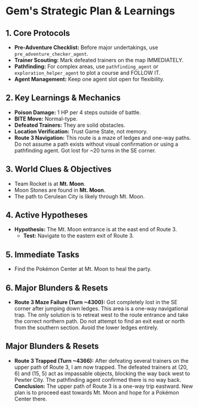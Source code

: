 # Gem's Strategic Plan & Learnings

## 1. Core Protocols
*   **Pre-Adventure Checklist:** Before major undertakings, use `pre_adventure_checker_agent`.
*   **Trainer Scouting:** Mark defeated trainers on the map IMMEDIATELY.
*   **Pathfinding:** For complex areas, use `pathfinding_agent` or `exploration_helper_agent` to plot a course and FOLLOW IT.
*   **Agent Management:** Keep one agent slot open for flexibility.

## 2. Key Learnings & Mechanics
*   **Poison Damage:** 1 HP per 4 steps outside of battle.
*   **BITE Move:** Normal-type.
*   **Defeated Trainers:** They are solid obstacles.
*   **Location Verification:** Trust Game State, not memory.
*   **Route 3 Navigation:** This route is a maze of ledges and one-way paths. Do not assume a path exists without visual confirmation or using a pathfinding agent. Got lost for ~20 turns in the SE corner.

## 3. World Clues & Objectives
*   Team Rocket is at **Mt. Moon**.
*   Moon Stones are found in **Mt. Moon**.
*   The path to Cerulean City is likely through Mt. Moon.

## 4. Active Hypotheses
*   **Hypothesis:** The Mt. Moon entrance is at the east end of Route 3.
    *   **Test:** Navigate to the eastern exit of Route 3.

## 5. Immediate Tasks
*   Find the Pokémon Center at Mt. Moon to heal the party.

## 6. Major Blunders & Resets
*   **Route 3 Maze Failure (Turn ~4300):** Got completely lost in the SE corner after jumping down ledges. This area is a one-way navigational trap. The only solution is to retreat west to the route entrance and take the correct northern path. Do not attempt to find an exit east or north from the southern section. Avoid the lower ledges entirely.

## Major Blunders & Resets
*   **Route 3 Trapped (Turn ~4366):** After defeating several trainers on the upper path of Route 3, I am now trapped. The defeated trainers at (20, 6) and (15, 5) act as impassable objects, blocking the way back west to Pewter City. The pathfinding agent confirmed there is no way back. **Conclusion:** The upper path of Route 3 is a one-way trip eastward. New plan is to proceed east towards Mt. Moon and hope for a Pokémon Center there.